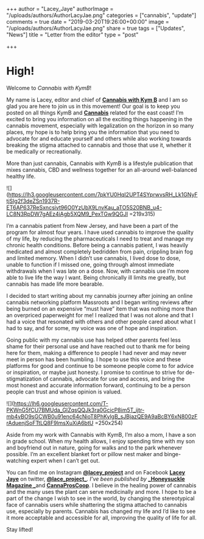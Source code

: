 +++
author = "Lacey_Jaye"
authorImage = "/uploads/authors/AuthorLacyJae.png"
categories = ["cannabis", "update"]
comments = true
date = "2019-03-20T19:26:00+00:00"
image = "/uploads/authors/AuthorLacyJae.png"
share = true
tags = ["Updates", "News"]
title = "Letter from the editor"
type = "post"

+++
# **High!**

Welcome to _Cannabis with KymB_!

My name is Lacey, editor and chief of [**Cannabis with Kym B**](https://cannabiswithkymb.com/) and I am so glad you are here to join us in this movement! Our goal is to keep you posted on all things KymB and [**Cannabis**](https://en.wikipedia.org/wiki/Cannabis) related for the east coast! I’m excited to bring you information on all the exciting things happening in the cannabis movement, especially with legalization on the horizon in so many places, my hope is to help bring you the information that you need to advocate for and educate yourself and others while also working towards breaking the stigma attached to cannabis and those that use it, whether it be medically or recreationally.

More than just cannabis, Cannabis with KymB is a lifestyle publication that mixes cannabis, CBD and wellness together for an all-around well-balanced healthy life. 

![](https://lh3.googleusercontent.com/7pkYU0HqI2UPT4SYprwvsRH_Lk1GNyFtjSIg2f3deZSn1937R-ET6AP637ReSxncsivt96O0YzUbX9LnvKau_aTO5S20BNB_u4-LC8N3RpDW7gAEz4iAgb5XQM9_PexTGw9QGJI =219x315)

I’m a cannabis patient from New Jersey, and have been a part of the program for almost four years. I have used cannabis to improve the quality of my life, by reducing the pharmaceuticals I need to treat and manage my chronic health conditions. Before being a cannabis patient, I was heavily medicated and almost completely bedridden from pain, crippling brain fog and limited memory. When I didn’t use cannabis, I lived dose to dose, unable to function if I missed one, going through almost immediate withdrawals when I was late on a dose. Now, with cannabis use I’m more able to live life the way I want. Being chronically ill limits me greatly, but cannabis has made life more bearable.

I decided to start writing about my cannabis journey after joining an online cannabis networking platform Massroots and I began writing reviews after being burned on an expensive “must have” item that was nothing more than an overpriced paperweight for me! I realized that I was not alone and that I had a voice that resonated with others and other people cared about what I had to say, and for some, my voice was one of hope and inspiration.

Going public with my cannabis use has helped other parents feel less shame for their personal use and have reached out to thank me for being here for them, making a difference to people I had never and may never meet in person has been humbling. I hope to use this voice and these platforms for good and continue to be someone people come to for advice or inspiration, or maybe just honesty. I promise to continue to strive for de-stigmatization of cannabis, advocate for use and access, and bring the most honest and accurate information forward, continuing to be a person people can trust and whose opinion is valued.  
  
![](https://lh6.googleusercontent.com/T-PKWnG5fCU7BMUda_GIZqsQQJk3ra0GcicP8im5T_ijtr-mb4vBO9sGCWB0u91enc64cNioT8PhKylgB_sJBjazQE9A9aBcBY6xN800zFrAduenjSoFTtLQ8F9lmsXuXiA6btU =250x254)

Aside from my work with Cannabis with KymB, I’m also a mom, I have a son in grade school. When my health allows, I enjoy spending time with my son and boyfriend out in nature, going for walks and to the park whenever possible. I’m an excellent blanket fort or pillow nest maker and binge-watching expert when I can’t get out.

You can find me on Instagram [**@lacey_project**](https://www.instagram.com/lacey_project/?hl=en) and on Facebook [**Lacey Jaye**](https://www.facebook.com/Laceyproject420/photos/) on twitter, [**@lace_project_**](https://twitter.com/lacey_project?lang=en)_. I’ve been published by_ [**_Honeysuckle Magazine _**](https://honeysucklemag.com/tag/lacey-jaye-yanelli/)and [**CannaProsCoop**](http://www.cannaproscoop.com/wordpress/). I believe in the healing power of cannabis and the many uses the plant can serve medicinally and more. I hope to be a part of the change I wish to see in the world, by changing the stereotypical face of cannabis users while shattering the stigma attached to cannabis use, especially by parents. Cannabis has changed my life and I’d like to see it more acceptable and accessible for all, improving the quality of life for all.

Stay lifted!